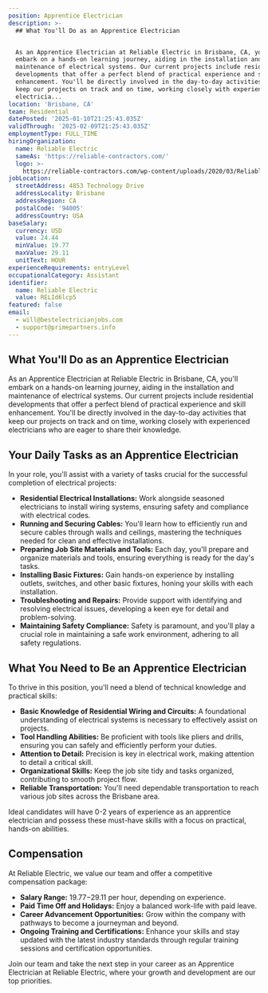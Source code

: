 ```yaml
---
position: Apprentice Electrician
description: >-
  ## What You'll Do as an Apprentice Electrician


  As an Apprentice Electrician at Reliable Electric in Brisbane, CA, you'll
  embark on a hands-on learning journey, aiding in the installation and
  maintenance of electrical systems. Our current projects include residential
  developments that offer a perfect blend of practical experience and skill
  enhancement. You'll be directly involved in the day-to-day activities that
  keep our projects on track and on time, working closely with experienced
  electricia...
location: 'Brisbane, CA'
team: Residential
datePosted: '2025-01-10T21:25:43.035Z'
validThrough: '2025-02-09T21:25:43.035Z'
employmentType: FULL_TIME
hiringOrganization:
  name: Reliable Electric
  sameAs: 'https://reliable-contractors.com/'
  logo: >-
    https://reliable-contractors.com/wp-content/uploads/2020/03/Reliable-Electric-Logo.jpg
jobLocation:
  streetAddress: 4853 Technology Drive
  addressLocality: Brisbane
  addressRegion: CA
  postalCode: '94005'
  addressCountry: USA
baseSalary:
  currency: USD
  value: 24.44
  minValue: 19.77
  maxValue: 29.11
  unitText: HOUR
experienceRequirements: entryLevel
occupationalCategory: Assistant
identifier:
  name: Reliable Electric
  value: RELId6lcp5
featured: false
email:
  - will@bestelectricianjobs.com
  - support@primepartners.info
---
```




## What You'll Do as an Apprentice Electrician

As an Apprentice Electrician at Reliable Electric in Brisbane, CA, you'll embark on a hands-on learning journey, aiding in the installation and maintenance of electrical systems. Our current projects include residential developments that offer a perfect blend of practical experience and skill enhancement. You'll be directly involved in the day-to-day activities that keep our projects on track and on time, working closely with experienced electricians who are eager to share their knowledge.

## Your Daily Tasks as an Apprentice Electrician

In your role, you'll assist with a variety of tasks crucial for the successful completion of electrical projects:

- **Residential Electrical Installations:** Work alongside seasoned electricians to install wiring systems, ensuring safety and compliance with electrical codes.
- **Running and Securing Cables:** You'll learn how to efficiently run and secure cables through walls and ceilings, mastering the techniques needed for clean and effective installations.
- **Preparing Job Site Materials and Tools:** Each day, you'll prepare and organize materials and tools, ensuring everything is ready for the day's tasks.
- **Installing Basic Fixtures:** Gain hands-on experience by installing outlets, switches, and other basic fixtures, honing your skills with each installation.
- **Troubleshooting and Repairs:** Provide support with identifying and resolving electrical issues, developing a keen eye for detail and problem-solving.
- **Maintaining Safety Compliance:** Safety is paramount, and you'll play a crucial role in maintaining a safe work environment, adhering to all safety regulations.

## What You Need to Be an Apprentice Electrician

To thrive in this position, you'll need a blend of technical knowledge and practical skills:

- **Basic Knowledge of Residential Wiring and Circuits:** A foundational understanding of electrical systems is necessary to effectively assist on projects.
- **Tool Handling Abilities:** Be proficient with tools like pliers and drills, ensuring you can safely and efficiently perform your duties.
- **Attention to Detail:** Precision is key in electrical work, making attention to detail a critical skill.
- **Organizational Skills:** Keep the job site tidy and tasks organized, contributing to smooth project flow.
- **Reliable Transportation:** You'll need dependable transportation to reach various job sites across the Brisbane area.

Ideal candidates will have 0-2 years of experience as an apprentice electrician and possess these must-have skills with a focus on practical, hands-on abilities.

## Compensation

At Reliable Electric, we value our team and offer a competitive compensation package:

- **Salary Range:** $19.77-$29.11 per hour, depending on experience.
- **Paid Time Off and Holidays:** Enjoy a balanced work-life with paid leave.
- **Career Advancement Opportunities:** Grow within the company with pathways to become a journeyman and beyond.
- **Ongoing Training and Certifications:** Enhance your skills and stay updated with the latest industry standards through regular training sessions and certification opportunities.

Join our team and take the next step in your career as an Apprentice Electrician at Reliable Electric, where your growth and development are our top priorities.
